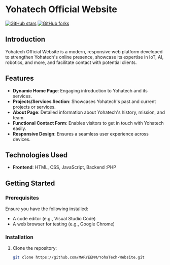 # Yohatech Official Website

[![GitHub stars](https://img.shields.io/github/stars/MARYEEM/yohatech-website.svg?style=social&label=Stars)](https://github.com/MARYEEMM/YohaTech-Website.git)
[![GitHub forks](https://img.shields.io/github/forks/MARYEEM/yohatech-website.svg?style=social&label=Fork)](https://github.com/MARYEEMM/YohaTech-Website.git)

## Introduction

Yohatech Official Website is a modern, responsive web platform developed to strengthen Yohatech's online presence, showcase its expertise in IoT, AI, robotics, and more, and facilitate contact with potential clients.

## Features

- **Dynamic Home Page**: Engaging introduction to Yohatech and its services.
- **Projects/Services Section**: Showcases Yohatech's past and current projects or services.
- **About Page**: Detailed information about Yohatech's history, mission, and team.
- **Functional Contact Form**: Enables visitors to get in touch with Yohatech easily.
- **Responsive Design**: Ensures a seamless user experience across devices.

## Technologies Used

- **Frontend**: HTML, CSS, JavaScript, Backend :PHP

## Getting Started

### Prerequisites

Ensure you have the following installed:
- A code editor (e.g., Visual Studio Code)
- A web browser for testing (e.g., Google Chrome)

### Installation

1. Clone the repository:
   ```bash
   git clone https://github.com/MARYEEMM/YohaTech-Website.git

